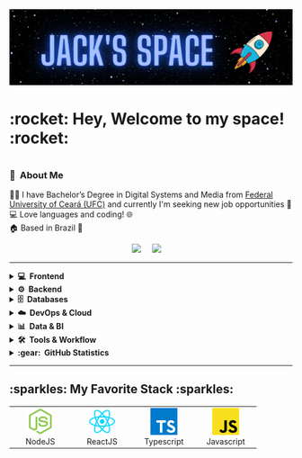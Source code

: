 <img src="/images/jackspace.png" alt="Javascript">

<h1> :rocket: Hey, Welcome to my space! :rocket: <h1> 

### :pushpin: &nbsp;About Me 

:technologist: I have Bachelor’s Degree in Digital Systems and Media from [Federal University of Ceará (UFC)](https://www.ufc.br/) and currently I'm seeking new job opportunities :tada:\
:computer: Love languages and coding! :globe_with_meridians:\
:house: Based in Brazil :pushpin:

<p align="center">
  <a target="_blank" href="mailto:ijacksonpontes@gmail.com?subject=Olá%Jackson"><img src="https://img.shields.io/badge/gmail-%23D14836.svg?&style=for-the-badge&logo=gmail&logoColor=white" /></a>&nbsp;&nbsp;&nbsp;&nbsp;
  <a target="_blank" href="https://www.linkedin.com/in/jackson-pontes-80b2601a5/"><img src="https://img.shields.io/badge/linkedin-%230077B5.svg?&style=for-the-badge&logo=linkedin&logoColor=white" /></a>&nbsp;&nbsp;&nbsp;&nbsp;
</p>

<hr/>

<details>
  <summary><b>💻 &nbsp;Frontend</b></summary>
  <br/>

![React](https://img.shields.io/badge/REACT-61DAFB.svg?&style=flat&logo=react&logoColor=black)&nbsp;
![React Native](https://img.shields.io/badge/REACT_NATIVE-61DAFB.svg?&style=flat&logo=react&logoColor=black)&nbsp;
![NextJS](https://img.shields.io/badge/NEXT.JS-000000.svg?&style=flat&logo=next.js&logoColor=white)&nbsp;
![HTML5](https://img.shields.io/badge/HTML5-E34F26.svg?&style=flat&logo=html5&logoColor=white)&nbsp;
![CSS3](https://img.shields.io/badge/CSS3-1572B6.svg?&style=flat&logo=css3&logoColor=white)&nbsp;
![JavaScript](https://img.shields.io/badge/JAVASCRIPT-F7DF1E.svg?&style=flat&logo=javascript&logoColor=black)&nbsp;
![TypeScript](https://img.shields.io/badge/TYPESCRIPT-007ACC.svg?&style=flat&logo=typescript&logoColor=white)&nbsp;
![jQuery](https://img.shields.io/badge/JQUERY-0769AD.svg?&style=flat&logo=jquery&logoColor=white)&nbsp;
![Bootstrap](https://img.shields.io/badge/BOOTSTRAP-7952B3.svg?&style=flat&logo=bootstrap&logoColor=white)

</details>

<details>
  <summary><b>⚙️ &nbsp;Backend</b></summary>
  <br/>

![NodeJS](https://img.shields.io/badge/NODE.JS-339933.svg?&style=flat&logo=node.js&logoColor=white)&nbsp;
![NestJS](https://img.shields.io/badge/NESTJS-E0234E.svg?&style=flat&logo=nestjs&logoColor=white)&nbsp;
![Express](https://img.shields.io/badge/EXPRESS-000000.svg?&style=flat&logo=express&logoColor=white)&nbsp;
![PHP](https://img.shields.io/badge/PHP-777BB4.svg?&style=flat&logo=php&logoColor=white)&nbsp;
![REST](https://img.shields.io/badge/REST-02569B.svg?&style=flat&logo=rest&logoColor=white)&nbsp;
![Microservices](https://img.shields.io/badge/MICROSERVICES-FF6F00.svg?&style=flat&logo=serverless&logoColor=white)&nbsp;
![Multithreading](https://img.shields.io/badge/MULTITHREADING-0A66C2.svg?&style=flat&logo=databricks&logoColor=white)

</details>

<details>
  <summary><b>🗄️ &nbsp;Databases</b></summary>
  <br/>

![PostgreSQL](https://img.shields.io/badge/POSTGRESQL-336791.svg?&style=flat&logo=postgresql&logoColor=white)&nbsp;
![MySQL](https://img.shields.io/badge/MYSQL-4479A1.svg?&style=flat&logo=mysql&logoColor=white)&nbsp;
![MongoDB](https://img.shields.io/badge/MONGODB-47A248.svg?&style=flat&logo=mongodb&logoColor=white)&nbsp;
![Prisma](https://img.shields.io/badge/PRISMA-2D3748.svg?&style=flat&logo=prisma&logoColor=white)&nbsp;
![Sequelize](https://img.shields.io/badge/SEQUELIZE-52B0E7.svg?&style=flat&logo=sequelize&logoColor=white)&nbsp;
![Mongoose](https://img.shields.io/badge/MONGOOSE-880000.svg?&style=flat&logo=mongoose&logoColor=white)

</details>

<details>
  <summary><b>☁️ &nbsp;DevOps & Cloud</b></summary>
  <br/>

![Docker](https://img.shields.io/badge/DOCKER-2496ED.svg?&style=flat&logo=docker&logoColor=white)&nbsp;
![Kubernetes](https://img.shields.io/badge/KUBERNETES-326CE5.svg?&style=flat&logo=kubernetes&logoColor=white)&nbsp;
![AWS](https://img.shields.io/badge/AWS-232F3E.svg?&style=flat&logo=amazonaws&logoColor=white)&nbsp;
![Nginx](https://img.shields.io/badge/NGINX-009639.svg?&style=flat&logo=nginx&logoColor=white)&nbsp;
![PM2](https://img.shields.io/badge/PM2-2B037A.svg?&style=flat&logo=pm2&logoColor=white)&nbsp;
![CI/CD](https://img.shields.io/badge/CI%2FCD-2088FF.svg?&style=flat&logo=githubactions&logoColor=white)&nbsp;
![Grafana](https://img.shields.io/badge/GRAFANA-F46800.svg?&style=flat&logo=grafana&logoColor=white)

</details>

<details>
  <summary><b>📊 &nbsp;Data & BI</b></summary>
  <br/>

![PowerBI](https://img.shields.io/badge/POWER%20BI-F2C811.svg?&style=flat&logo=powerbi&logoColor=black)&nbsp;
![Pentaho](https://img.shields.io/badge/PENTAHO-005FAD.svg?&style=flat&logo=hitachi&logoColor=white)

</details>

<details>
  <summary><b>🛠️ &nbsp;Tools & Workflow</b></summary>
  <br/>

![Git](https://img.shields.io/badge/GIT-F05032.svg?&style=flat&logo=git&logoColor=white)&nbsp;
![GitHub](https://img.shields.io/badge/GITHUB-181717.svg?&style=flat&logo=github&logoColor=white)&nbsp;
![GitLab](https://img.shields.io/badge/GITLAB-FC6D26.svg?&style=flat&logo=gitlab&logoColor=white)&nbsp;
![Linux](https://img.shields.io/badge/LINUX-FCC624.svg?&style=flat&logo=linux&logoColor=black)&nbsp;
![VSCode](https://img.shields.io/badge/VSCODE-007ACC.svg?&style=flat&logo=visual-studio-code&logoColor=white)&nbsp;
![Scrum](https://img.shields.io/badge/SCRUM-009FDA.svg?&style=flat&logo=agile&logoColor=white)

</details>
<details>
  <summary><b>:gear: &nbsp;GitHub Statistics</b></summary>
  <br/>
    <p align="center">
        <img height="137px" src="https://github-readme-stats.vercel.app/api?username=iJacKP&hide_title=true&hide_border=true&show_icons=true&include_all_commits=true&count_private=true&line_height=21&theme=nightowl" /> <img height="137px" src="https://github-readme-stats.vercel.app/api/top-langs/?username=iJacKP&hide=html&hide_title=true&hide_border=true&layout=compact&langs_count=8&theme=nightowl" />
    </p>
</details>

<hr/>
  <h2> :sparkles: My Favorite Stack :sparkles: </h2>
  <table align="center">
    <tr>
      <td align="center" width="96">
        <a href="#macropower-tech">
          <img src="/images/nodeJS.png" alt="NodeJS" width="48" height="48">
        </a>
        <br>NodeJS
      </td>
      <td align="center" width="96">
        <a href="#macropower-tech">
          <img src="/images/reactJS.png" alt="ReactJS" width="48" height="48">
        </a>
        <br>ReactJS
      </td>
      <td align="center" width="96">
        <a href="#macropower-tech">
          <img src="/images/typeScript.png" alt="Typescript" width="48" height="48">
        </a>
        <br>Typescript
      </td>
      <td align="center" width="96">
        <a href="#macropower-tech">
          <img src="/images/javaScript.png" alt="Javascript" width="48" height="48">
        </a>
        <br>Javascript
      </td>
    </tr>
  <table>
